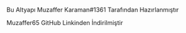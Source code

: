 Bu Altyapı Muzaffer Karaman#1361 Tarafından Hazırlanmıştır

Muzaffer65 GitHub Linkinden İndirilmiştir

